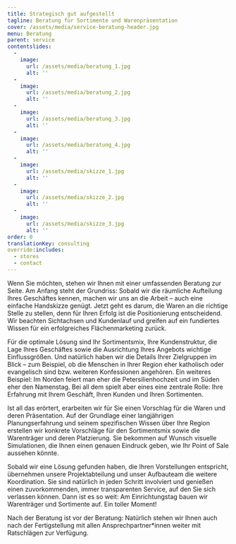 ```yaml
---
title: Strategisch gut aufgestellt
tagline: Beratung für Sortimente und Warenpräsentation
cover: /assets/media/service-beratung-header.jpg
menu: Beratung
parent: service
contentslides:
  -
    image:
      url: /assets/media/beratung_1.jpg
      alt: ''
  -
    image:
      url: /assets/media/beratung_2.jpg
      alt: ''
  -
    image:
      url: /assets/media/beratung_3.jpg
      alt: ''
  -
    image:
      url: /assets/media/beratung_4.jpg
      alt: ''
  -
    image:
      url: /assets/media/skizze_1.jpg
      alt: ''
  -
    image:
      url: /assets/media/skizze_2.jpg
      alt: ''
  -
    image:
      url: /assets/media/skizze_3.jpg
      alt: ''
order: 0
translationKey: consulting
override:includes:
  - stores
  - contact
---
```

Wenn Sie möchten, stehen wir Ihnen mit einer umfassenden Beratung zur Seite. Am Anfang steht der Grundriss: Sobald wir die räumliche Aufteilung Ihres Geschäftes kennen, machen wir uns an die Arbeit – auch eine einfache Handskizze genügt. Jetzt geht es darum, die Waren an die richtige Stelle zu stellen, denn für Ihren Erfolg ist die Positionierung entscheidend. Wir beachten Sichtachsen und Kundenlauf und greifen auf ein fundiertes Wissen für ein erfolgreiches Flächenmarketing zurück.

Für die optimale Lösung sind Ihr Sortimentsmix, Ihre Kundenstruktur, die Lage Ihres Geschäftes sowie die Ausrichtung Ihres Angebots wichtige Einflussgrößen. Und natürlich haben wir die Details Ihrer Zielgruppen im Blick – zum Beispiel, ob die Menschen in Ihrer Region eher katholisch oder evangelisch sind bzw. weiteren Konfessionen angehören. Ein weiteres Beispiel: Im Norden feiert man eher die Petersilienhochzeit und im Süden eher den Namenstag. Bei all dem spielt aber eines eine zentrale Rolle: Ihre Erfahrung mit Ihrem Geschäft, Ihren Kunden und Ihren Sortimenten.

Ist all das erörtert, erarbeiten wir für Sie einen Vorschlag für die Waren und deren Präsentation. Auf der Grundlage einer langjährigen Planungserfahrung und seinem spezifischen Wissen über Ihre Region erstellen wir konkrete Vorschläge für den Sortimentsmix sowie die Warenträger und deren Platzierung. Sie bekommen auf Wunsch visuelle Simulationen, die Ihnen einen genauen Eindruck geben, wie Ihr Point of Sale aussehen könnte.

Sobald wir eine Lösung gefunden haben, die Ihren Vorstellungen entspricht, übernehmen unsere Projektabteilung und unser Aufbauteam die weitere Koordination. Sie sind natürlich in jeden Schritt involviert und genießen einen zuvorkommenden, immer transparenten Service, auf den Sie sich verlassen können. Dann ist es so weit: Am Einrichtungstag bauen wir Warenträger und Sortimente auf. Ein toller Moment!

Nach der Beratung ist vor der Beratung: Natürlich stehen wir Ihnen auch nach der Fertigstellung mit allen Ansprechpartner*innen weiter mit Ratschlägen zur Verfügung.
